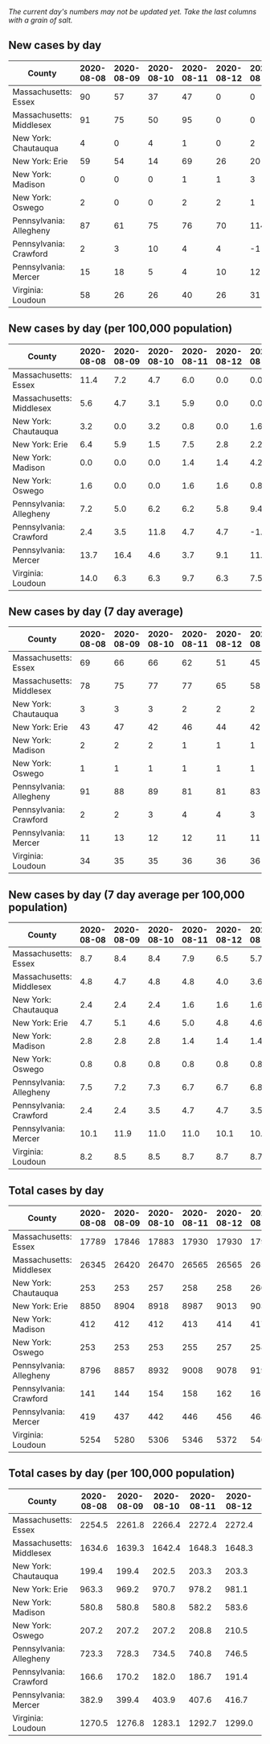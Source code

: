 _The current day's numbers may not be updated yet. Take the last columns with a grain of salt._
## New cases by day

| County | 2020-08-08 | 2020-08-09 | 2020-08-10 | 2020-08-11 | 2020-08-12 | 2020-08-13 | 2020-08-14 |
| --- | --- | --- | --- | --- | --- | --- | --- |
| Massachusetts: Essex | 90 | 57 | 37 | 47 | 0 | 0 |  |
| Massachusetts: Middlesex | 91 | 75 | 50 | 95 | 0 | 0 |  |
| New York: Chautauqua | 4 | 0 | 4 | 1 | 0 | 2 |  |
| New York: Erie | 59 | 54 | 14 | 69 | 26 | 20 |  |
| New York: Madison | 0 | 0 | 0 | 1 | 1 | 3 |  |
| New York: Oswego | 2 | 0 | 0 | 2 | 2 | 1 |  |
| Pennsylvania: Allegheny | 87 | 61 | 75 | 76 | 70 | 114 |  |
| Pennsylvania: Crawford | 2 | 3 | 10 | 4 | 4 | -1 |  |
| Pennsylvania: Mercer | 15 | 18 | 5 | 4 | 10 | 12 |  |
| Virginia: Loudoun | 58 | 26 | 26 | 40 | 26 | 31 | 38 |

## New cases by day (per 100,000 population)

| County | 2020-08-08 | 2020-08-09 | 2020-08-10 | 2020-08-11 | 2020-08-12 | 2020-08-13 | 2020-08-14 |
| --- | --- | --- | --- | --- | --- | --- | --- |
| Massachusetts: Essex | 11.4 | 7.2 | 4.7 | 6.0 | 0.0 | 0.0 |  |
| Massachusetts: Middlesex | 5.6 | 4.7 | 3.1 | 5.9 | 0.0 | 0.0 |  |
| New York: Chautauqua | 3.2 | 0.0 | 3.2 | 0.8 | 0.0 | 1.6 |  |
| New York: Erie | 6.4 | 5.9 | 1.5 | 7.5 | 2.8 | 2.2 |  |
| New York: Madison | 0.0 | 0.0 | 0.0 | 1.4 | 1.4 | 4.2 |  |
| New York: Oswego | 1.6 | 0.0 | 0.0 | 1.6 | 1.6 | 0.8 |  |
| Pennsylvania: Allegheny | 7.2 | 5.0 | 6.2 | 6.2 | 5.8 | 9.4 |  |
| Pennsylvania: Crawford | 2.4 | 3.5 | 11.8 | 4.7 | 4.7 | -1.2 |  |
| Pennsylvania: Mercer | 13.7 | 16.4 | 4.6 | 3.7 | 9.1 | 11.0 |  |
| Virginia: Loudoun | 14.0 | 6.3 | 6.3 | 9.7 | 6.3 | 7.5 | 9.2 |

## New cases by day (7 day average)

| County | 2020-08-08 | 2020-08-09 | 2020-08-10 | 2020-08-11 | 2020-08-12 | 2020-08-13 | 2020-08-14 |
| --- | --- | --- | --- | --- | --- | --- | --- |
| Massachusetts: Essex | 69 | 66 | 66 | 62 | 51 | 45 |  |
| Massachusetts: Middlesex | 78 | 75 | 77 | 77 | 65 | 58 |  |
| New York: Chautauqua | 3 | 3 | 3 | 2 | 2 | 2 |  |
| New York: Erie | 43 | 47 | 42 | 46 | 44 | 42 |  |
| New York: Madison | 2 | 2 | 2 | 1 | 1 | 1 |  |
| New York: Oswego | 1 | 1 | 1 | 1 | 1 | 1 |  |
| Pennsylvania: Allegheny | 91 | 88 | 89 | 81 | 81 | 83 |  |
| Pennsylvania: Crawford | 2 | 2 | 3 | 4 | 4 | 3 |  |
| Pennsylvania: Mercer | 11 | 13 | 12 | 12 | 11 | 11 |  |
| Virginia: Loudoun | 34 | 35 | 35 | 36 | 36 | 36 | 35 |

## New cases by day (7 day average per 100,000 population)

| County | 2020-08-08 | 2020-08-09 | 2020-08-10 | 2020-08-11 | 2020-08-12 | 2020-08-13 | 2020-08-14 |
| --- | --- | --- | --- | --- | --- | --- | --- |
| Massachusetts: Essex | 8.7 | 8.4 | 8.4 | 7.9 | 6.5 | 5.7 |  |
| Massachusetts: Middlesex | 4.8 | 4.7 | 4.8 | 4.8 | 4.0 | 3.6 |  |
| New York: Chautauqua | 2.4 | 2.4 | 2.4 | 1.6 | 1.6 | 1.6 |  |
| New York: Erie | 4.7 | 5.1 | 4.6 | 5.0 | 4.8 | 4.6 |  |
| New York: Madison | 2.8 | 2.8 | 2.8 | 1.4 | 1.4 | 1.4 |  |
| New York: Oswego | 0.8 | 0.8 | 0.8 | 0.8 | 0.8 | 0.8 |  |
| Pennsylvania: Allegheny | 7.5 | 7.2 | 7.3 | 6.7 | 6.7 | 6.8 |  |
| Pennsylvania: Crawford | 2.4 | 2.4 | 3.5 | 4.7 | 4.7 | 3.5 |  |
| Pennsylvania: Mercer | 10.1 | 11.9 | 11.0 | 11.0 | 10.1 | 10.1 |  |
| Virginia: Loudoun | 8.2 | 8.5 | 8.5 | 8.7 | 8.7 | 8.7 | 8.5 |

## Total cases by day

| County | 2020-08-08 | 2020-08-09 | 2020-08-10 | 2020-08-11 | 2020-08-12 | 2020-08-13 | 2020-08-14 |
| --- | --- | --- | --- | --- | --- | --- | --- |
| Massachusetts: Essex | 17789 | 17846 | 17883 | 17930 | 17930 | 17930 |  |
| Massachusetts: Middlesex | 26345 | 26420 | 26470 | 26565 | 26565 | 26565 |  |
| New York: Chautauqua | 253 | 253 | 257 | 258 | 258 | 260 |  |
| New York: Erie | 8850 | 8904 | 8918 | 8987 | 9013 | 9033 |  |
| New York: Madison | 412 | 412 | 412 | 413 | 414 | 417 |  |
| New York: Oswego | 253 | 253 | 253 | 255 | 257 | 258 |  |
| Pennsylvania: Allegheny | 8796 | 8857 | 8932 | 9008 | 9078 | 9192 |  |
| Pennsylvania: Crawford | 141 | 144 | 154 | 158 | 162 | 161 |  |
| Pennsylvania: Mercer | 419 | 437 | 442 | 446 | 456 | 468 |  |
| Virginia: Loudoun | 5254 | 5280 | 5306 | 5346 | 5372 | 5403 | 5441 |

## Total cases by day (per 100,000 population)

| County | 2020-08-08 | 2020-08-09 | 2020-08-10 | 2020-08-11 | 2020-08-12 | 2020-08-13 | 2020-08-14 |
| --- | --- | --- | --- | --- | --- | --- | --- |
| Massachusetts: Essex | 2254.5 | 2261.8 | 2266.4 | 2272.4 | 2272.4 | 2272.4 |  |
| Massachusetts: Middlesex | 1634.6 | 1639.3 | 1642.4 | 1648.3 | 1648.3 | 1648.3 |  |
| New York: Chautauqua | 199.4 | 199.4 | 202.5 | 203.3 | 203.3 | 204.9 |  |
| New York: Erie | 963.3 | 969.2 | 970.7 | 978.2 | 981.1 | 983.2 |  |
| New York: Madison | 580.8 | 580.8 | 580.8 | 582.2 | 583.6 | 587.8 |  |
| New York: Oswego | 207.2 | 207.2 | 207.2 | 208.8 | 210.5 | 211.3 |  |
| Pennsylvania: Allegheny | 723.3 | 728.3 | 734.5 | 740.8 | 746.5 | 755.9 |  |
| Pennsylvania: Crawford | 166.6 | 170.2 | 182.0 | 186.7 | 191.4 | 190.2 |  |
| Pennsylvania: Mercer | 382.9 | 399.4 | 403.9 | 407.6 | 416.7 | 427.7 |  |
| Virginia: Loudoun | 1270.5 | 1276.8 | 1283.1 | 1292.7 | 1299.0 | 1306.5 | 1315.7 |

